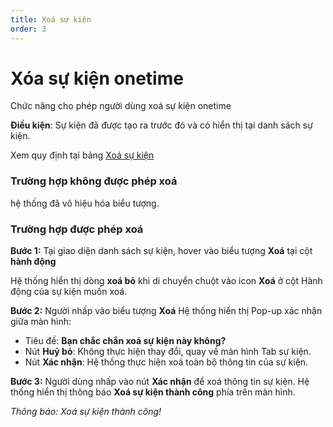 ```yaml
---
title: Xoá sự kiện
order: 3
---
```


# Xóa sự kiện onetime

Chức năng cho phép người dùng xoá sự kiện onetime

**Điều kiện**: Sự kiện đã được tạo ra trước đó và có hiển thị tại danh sách sự kiện.

Xem quy định tại bảng [Xoá sự kiện](./3.2-edit#bảng-mô-tả-các-quy-định-trạng-thái-chỉnh-sửa-sự-kiện)

### Trường hợp không được phép xoá

hệ thống đã vô hiệu hóa biểu tượng.

### Trường hợp được phép xoá

**Bước 1:**
Tại giao diện danh sách sự kiện, hover vào biểu tượng **Xoá**  tại cột **hành động**

Hệ thống hiển thị dòng **xoá bỏ** khi di chuyển chuột vào icon **Xoá** ở cột Hành động của sự kiện muốn xoá.

**Bước 2:** Người nhấp vào biểu tượng **Xoá**
Hệ thống hiển thị Pop-up xác nhận giữa màn hình:

<!-- ![](.) -->

- Tiêu đề: **Bạn chắc chắn xoá sự kiện này không?**
- Nút **Huỷ bỏ**: Không thực hiện thay đổi, quay về màn hình Tab sự kiện.
- Nút **Xác nhận**: Hệ thống thực hiện xoá toàn bộ thông tin của sự kiện.

**Bước 3:**  Người dùng nhấp vào nút **Xác nhận** để xoá thông tin sự kiện.
Hệ thống hiển thị thông báo **Xoá sự kiện thành công** phía trên màn hình.

<!-- ![]() -->

_Thông báo: Xoá sự kiện thành công!_
